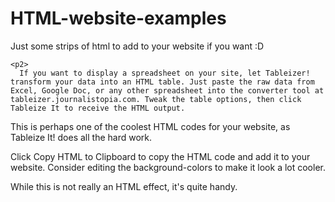 # HTML-website-examples
<p1>
Just some strips of html to add to your website if you want :D
  <p1>
    
    <p2>
      If you want to display a spreadsheet on your site, let Tableizer! transform your data into an HTML table. Just paste the raw data from Excel, Google Doc, or any other spreadsheet into the converter tool at tableizer.journalistopia.com. Tweak the table options, then click Tableize It to receive the HTML output.

This is perhaps one of the coolest HTML codes for your website, as Tableize It! does all the hard work.

Click Copy HTML to Clipboard to copy the HTML code and add it to your website. Consider editing the background-colors to make it look a lot cooler.

While this is not really an HTML effect, it's quite handy.
      <p2>
        
